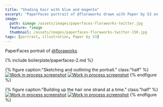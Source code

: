```yaml
---
title: "Shading hair with blue and magenta"
excerpt: "PaperFaces portrait of @floraworks drawn with Paper by 53 on an iPad."
image:   
  path: &image /assets/images/paperfaces-floraworks-twitter.jpg 
  feature: *image
  thumbnail: /assets/images/paperfaces-floraworks-twitter-150.jpg
tags: [portrait, illustration, Paper by 53]
---
```


PaperFaces portrait of [@floraworks](https://twitter.com/floraworks).

{% include boilerplate/paperfaces-2.md %}

{% figure caption:"Sketching and outlining the portrait." class:"half" %}
[![Work in process screenshot](/assets/images/paperfaces-floraworks-process-1-600.jpg)](/assets/images/paperfaces-floraworks-process-1-lg.jpg)
[![Work in process screenshot](/assets/images/paperfaces-floraworks-process-2-600.jpg)](/assets/images/paperfaces-floraworks-process-2-lg.jpg)
{% endfigure %}

{% figure caption:"Building up the hair one strand at a time." class:"half" %}
[![Work in process screenshot](/assets/images/paperfaces-floraworks-process-3-600.jpg)](/assets/images/paperfaces-floraworks-process-3-lg.jpg)
[![Work in process screenshot](/assets/images/paperfaces-floraworks-process-4-600.jpg)](/assets/images/paperfaces-floraworks-process-4-lg.jpg)
{% endfigure %}
